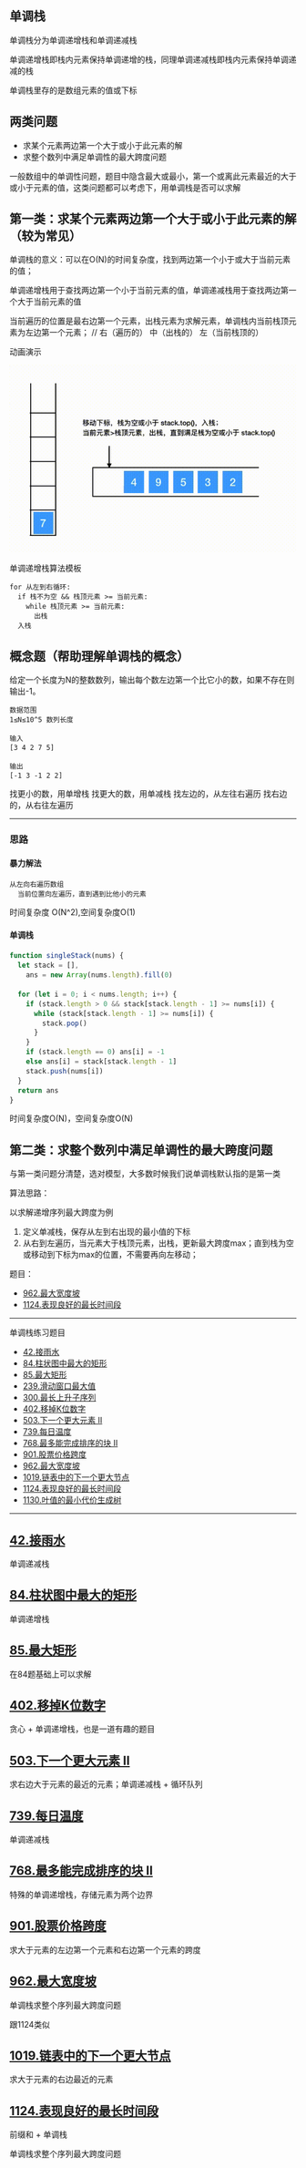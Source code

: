 ## 单调栈

单调栈分为单调递增栈和单调递减栈

单调递增栈即栈内元素保持单调递增的栈，同理单调递减栈即栈内元素保持单调递减的栈

单调栈里存的是数组元素的值或下标

## 两类问题

- 求某个元素两边第一个大于或小于此元素的解
- 求整个数列中满足单调性的最大跨度问题

一般数组中的单调性问题，题目中隐含最大或最小，第一个或离此元素最近的大于或小于元素的值，这类问题都可以考虑下，用单调栈是否可以求解

## 第一类：求某个元素两边第一个大于或小于此元素的解（较为常见）

单调栈的意义：可以在O(N)的时间复杂度，找到两边第一个小于或大于当前元素的值；

单调递增栈用于查找两边第一个小于当前元素的值，单调递减栈用于查找两边第一个大于当前元素的值

当前遍历的位置是最右边第一个元素，出栈元素为求解元素，单调栈内当前栈顶元素为左边第一个元素； // 右（遍历的） 中（出栈的） 左（当前栈顶的）

动画演示

![单调栈动画演示](https://raw.githubusercontent.com/muyids/tuchuang/master/monotone-stack.gif)

单调递增栈算法模板

```template
for 从左到右循环:
  if 栈不为空 && 栈顶元素 >= 当前元素:
    while 栈顶元素 >= 当前元素:
      出栈
  入栈
```

## 概念题（帮助理解单调栈的概念）

给定一个长度为N的整数数列，输出每个数左边第一个比它小的数，如果不存在则输出-1。

```case
数据范围
1≤N≤10^5 数列长度

输入
[3 4 2 7 5]

输出
[-1 3 -1 2 2]
```

找更小的数，用单增栈
找更大的数，用单减栈
找左边的，从左往右遍历
找右边的，从右往左遍历

---

### 思路

#### 暴力解法

```template
从左向右遍历数组
  当前位置向左遍历，直到遇到比他小的元素
```

时间复杂度 O(N^2),空间复杂度O(1)

#### 单调栈

```javascript
function singleStack(nums) {
  let stack = [],
    ans = new Array(nums.length).fill(0)

  for (let i = 0; i < nums.length; i++) {
    if (stack.length > 0 && stack[stack.length - 1] >= nums[i]) {
      while (stack[stack.length - 1] >= nums[i]) {
        stack.pop()
      }
    }
    if (stack.length == 0) ans[i] = -1
    else ans[i] = stack[stack.length - 1]
    stack.push(nums[i])
  }
  return ans
}
```

时间复杂度O(N)，空间复杂度O(N)

## 第二类：求整个数列中满足单调性的最大跨度问题

与第一类问题分清楚，选对模型，大多数时候我们说单调栈默认指的是第一类

算法思路：

以求解递增序列最大跨度为例

1. 定义单减栈，保存从左到右出现的最小值的下标
2. 从右到左遍历，当元素大于栈顶元素，出栈，更新最大跨度max；直到栈为空或移动到下标为max的位置，不需要再向左移动；

题目：

- [962.最大宽度坡](../algorithms/901-1000/962.%20最大宽度坡.md)
- [1124.表现良好的最长时间段](../algorithms/1101-1200/1124.%20表现良好的最长时间段.md)

---

单调栈练习题目

- [42.接雨水](../algorithms/1-100/42.%20接雨水.md)
- [84.柱状图中最大的矩形](../algorithms/1-100/84.%20柱状图中最大的矩形.md)
- [85.最大矩形](../algorithms/1-100/85.%20最大矩形.md)
- [239.滑动窗口最大值](../algorithms/201-300/239.%20滑动窗口最大值.md)
- [300.最长上升子序列](../algorithms/201-300/300.%20最长上升子序列.md)
- [402.移掉K位数字](../algorithms/1-100/402.%20移掉K位数字.md)
- [503.下一个更大元素 II](../algorithms/501-600/503.%20下一个更大元素%20II.md)
- [739.每日温度](../algorithms/701-800/739.%20每日温度.md)
- [768.最多能完成排序的块 II](../algorithms/701-800/768.%20最多能完成排序的块%20II.md)
- [901.股票价格跨度](../algorithms/901-1000/901.%20股票价格跨度.md)
- [962.最大宽度坡](../algorithms/901-1000/962.%20最大宽度坡.md)
- [1019.链表中的下一个更大节点](../algorithms/1001-1100/1019.%20链表中的下一个更大节点.md)
- [1124.表现良好的最长时间段](../algorithms/1101-1200/1124.%20表现良好的最长时间段.md)
- [1130.叶值的最小代价生成树](../algorithms/1101-1200/1130.%20叶值的最小代价生成树.md)

---

## [42.接雨水](../algorithms/1-100/42.%20接雨水.md)

单调递减栈

## [84.柱状图中最大的矩形](../algorithms/1-100/84.%20柱状图中最大的矩形.md)

单调递增栈

## [85.最大矩形](../algorithms/1-100/85.%20最大矩形.md)

在84题基础上可以求解

## [402.移掉K位数字](../algorithms/1-100/402.%20移掉K位数字.md)

贪心 + 单调递增栈，也是一道有趣的题目

## [503.下一个更大元素 II](../algorithms/501-600/503.%20下一个更大元素%20II.md)

求右边大于元素的最近的元素；单调递减栈 + 循环队列

## [739.每日温度](../algorithms/1-100/739.%20每日温度.md)

单调递减栈

## [768.最多能完成排序的块 II](../algorithms/1-100/768.%20最多能完成排序的块%20II.md)

特殊的单调递增栈，存储元素为两个边界

## [901.股票价格跨度](../algorithms/901-1000/901.%20股票价格跨度.md)

求大于元素的左边第一个元素和右边第一个元素的跨度

## [962.最大宽度坡](../algorithms/901-1000/962.%20最大宽度坡.md)

单调栈求整个序列最大跨度问题

跟1124类似

## [1019.链表中的下一个更大节点](../algorithms/1001-1100/1019.%20链表中的下一个更大节点.md)

求大于元素的右边最近的元素

## [1124.表现良好的最长时间段](../algorithms/1101-1200/1124.%20表现良好的最长时间段.md)

前缀和 + 单调栈

单调栈求整个序列最大跨度问题
